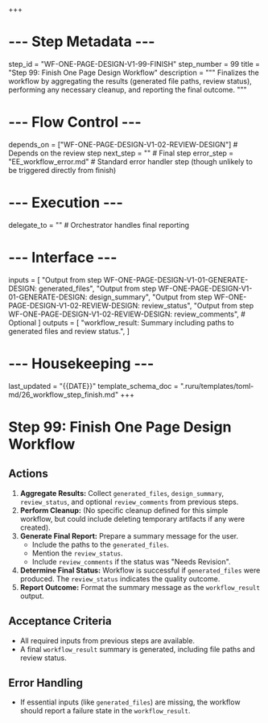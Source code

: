 +++
# --- Step Metadata ---
step_id = "WF-ONE-PAGE-DESIGN-V1-99-FINISH"
step_number = 99
title = "Step 99: Finish One Page Design Workflow"
description = """
Finalizes the workflow by aggregating the results (generated file paths, review status),
performing any necessary cleanup, and reporting the final outcome.
"""

# --- Flow Control ---
depends_on = ["WF-ONE-PAGE-DESIGN-V1-02-REVIEW-DESIGN"] # Depends on the review step
next_step = "" # Final step
error_step = "EE_workflow_error.md" # Standard error handler step (though unlikely to be triggered directly from finish)

# --- Execution ---
delegate_to = "" # Orchestrator handles final reporting

# --- Interface ---
inputs = [
    "Output from step WF-ONE-PAGE-DESIGN-V1-01-GENERATE-DESIGN: generated_files",
    "Output from step WF-ONE-PAGE-DESIGN-V1-01-GENERATE-DESIGN: design_summary",
    "Output from step WF-ONE-PAGE-DESIGN-V1-02-REVIEW-DESIGN: review_status",
    "Output from step WF-ONE-PAGE-DESIGN-V1-02-REVIEW-DESIGN: review_comments", # Optional
]
outputs = [
    "workflow_result: Summary including paths to generated files and review status.",
]

# --- Housekeeping ---
last_updated = "{{DATE}}"
template_schema_doc = ".ruru/templates/toml-md/26_workflow_step_finish.md"
+++

# Step 99: Finish One Page Design Workflow

## Actions

1.  **Aggregate Results:** Collect `generated_files`, `design_summary`, `review_status`, and optional `review_comments` from previous steps.
2.  **Perform Cleanup:** (No specific cleanup defined for this simple workflow, but could include deleting temporary artifacts if any were created).
3.  **Generate Final Report:** Prepare a summary message for the user.
    *   Include the paths to the `generated_files`.
    *   Mention the `review_status`.
    *   Include `review_comments` if the status was "Needs Revision".
4.  **Determine Final Status:** Workflow is successful if `generated_files` were produced. The `review_status` indicates the quality outcome.
5.  **Report Outcome:** Format the summary message as the `workflow_result` output.

## Acceptance Criteria

*   All required inputs from previous steps are available.
*   A final `workflow_result` summary is generated, including file paths and review status.

## Error Handling

*   If essential inputs (like `generated_files`) are missing, the workflow should report a failure state in the `workflow_result`.
